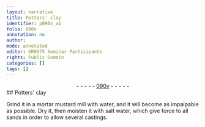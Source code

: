 ```yaml
---
layout: narrative
title: Potters' clay
identifier: p090v_a1
folio: 090v
annotation: no
author:
mode: annotated
editor: GR8975 Seminar Participants
rights: Public Domain
categories: []
tags: []
---
```


 <div class="folio" align="center">- - - - - <a href="http://gallica.bnf.fr/ark:/12148/btv1b10500001g/f186.image" target="_blank">090v</a> - - - - - </div> 
## Potters' clay

 
 Grind it in a mortar mustard mill with water, and it will become as impalpable as possible. Dry it, then moisten it with salt water, which give force to all sands in order to allow several castings. 
 